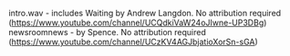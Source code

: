 intro.wav -  includes Waiting by Andrew Langdon.  No attribution required (https://www.youtube.com/channel/UCQdkiVaW24oJIwne-UP3DBg)
newsroomnews - by Spence.  No attribution required (https://www.youtube.com/channel/UCzKV4AGJbjatioXorSn-sGA)
